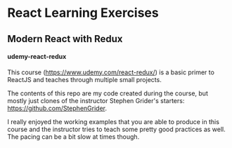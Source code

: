# React Learning Exercises

## Modern React with Redux
#### udemy-react-redux

This course (https://www.udemy.com/react-redux/) is a basic primer to ReactJS and
teaches through multiple small projects.

The contents of this repo are my code created during the course, but mostly just
clones of the instructor Stephen Grider's starters: https://github.com/StephenGrider.

I really enjoyed the working examples that you are able to produce in this course
and the instructor tries to teach some pretty good practices as well. The pacing can
be a bit slow at times though.
